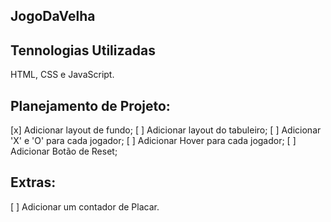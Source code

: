 ## JogoDaVelha

## Tennologias Utilizadas
HTML, CSS e JavaScript.

## Planejamento de Projeto:

[x] Adicionar layout de fundo;
[ ] Adicionar layout do tabuleiro;
[ ] Adicionar 'X' e 'O' para cada jogador;
[ ] Adicionar Hover para cada jogador;
[ ] Adicionar Botão de Reset;


## Extras:

[ ] Adicionar um contador de Placar.